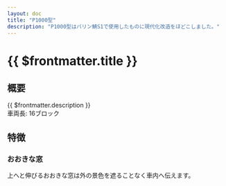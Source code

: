 ```yaml
---
layout: doc
title: "P1000型"
description: "P1000型はバリン鯖S1で使用したものに現代化改造をほどこしました。"
---
```


# {{ $frontmatter.title }}
<!-- ![車両の写真]() -->

## 概要
{{ $frontmatter.description }}  
車両長: 16ブロック

## 特徴
### おおきな窓
上へと伸びるおおきな窓は外の景色を遮ることなく車内へ伝えます。
<!-- ![窓の写真]() -->
